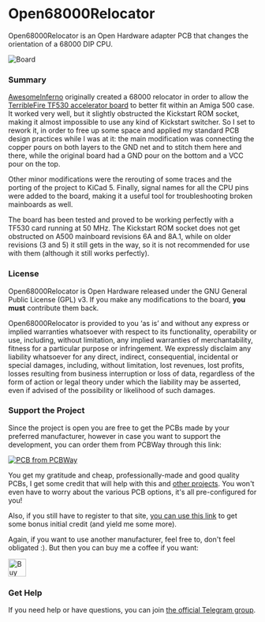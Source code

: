 # Open68000Relocator
Open68000Relocator is an Open Hardware adapter PCB that changes the orientation of a 68000 DIP CPU.

![Board](https://raw.githubusercontent.com/SukkoPera/Open68000Relocator/master/doc/render-top.png)

### Summary
[AwesomeInferno](https://github.com/AwesomeInferno/68000Relocator) originally created a 68000 relocator in order to allow the [TerribleFire TF530 accelerator board](https://github.com/terriblefire/tf530) to better fit within an Amiga 500 case. It worked very well, but it slightly obstructed the Kickstart ROM socket, making it almost impossible to use any kind of Kickstart switcher. So I set to rework it, in order to free up some space and applied my standard PCB design practices while I was at it: the main modification was connecting the copper pours on both layers to the GND net and to stitch them here and there, while the original board had a GND pour on the bottom and a VCC pour on the top.

Other minor modifications were the rerouting of some traces and the porting of the project to KiCad 5. Finally, signal names for all the CPU pins were added to the board, making it a useful tool for troubleshooting broken mainboards as well.

The board has been tested and proved to be working perfectly with a TF530 card running at 50 MHz. The Kickstart ROM socket does not get obstructed on A500 mainboard revisions 6A and 8A.1, while on older revisions (3 and 5) it still gets in the way, so it is not recommended for use with them (although it still works perfectly).

### License
Open68000Relocator is Open Hardware released under the GNU General Public License (GPL) v3. If you make any modifications to the board, **you must** contribute them back.

Open68000Relocator is provided to you ‘as is’ and without any express or implied warranties whatsoever with respect to its functionality, operability or use, including, without limitation, any implied warranties of merchantability, fitness for a particular purpose or infringement. We expressly disclaim any liability whatsoever for any direct, indirect, consequential, incidental or special damages, including, without limitation, lost revenues, lost profits, losses resulting from business interruption or loss of data, regardless of the form of action or legal theory under which the liability may be asserted, even if advised of the possibility or likelihood of such damages.

### Support the Project
Since the project is open you are free to get the PCBs made by your preferred manufacturer, however in case you want to support the development, you can order them from PCBWay through this link:

[![PCB from PCBWay](https://www.pcbway.com/project/img/images/frompcbway.png)](https://www.pcbway.com/project/shareproject/Open68000Relocator_V1.html)

You get my gratitude and cheap, professionally-made and good quality PCBs, I get some credit that will help with this and [other projects](https://www.pcbway.com/project/member/shareproject/?bmbid=41100). You won't even have to worry about the various PCB options, it's all pre-configured for you!

Also, if you still have to register to that site, [you can use this link](https://www.pcbway.com/setinvite.aspx?inviteid=41100) to get some bonus initial credit (and yield me some more).

Again, if you want to use another manufacturer, feel free to, don't feel obligated :). But then you can buy me a coffee if you want:

<a href='https://ko-fi.com/L3L0U18L' target='_blank'><img height='36' style='border:0px;height:36px;' src='https://az743702.vo.msecnd.net/cdn/kofi2.png?v=2' border='0' alt='Buy Me a Coffee at ko-fi.com' /></a>

### Get Help
If you need help or have questions, you can join [the official Telegram group](https://t.me/joinchat/HUHdWBC9J9JnYIrvTYfZmg).
